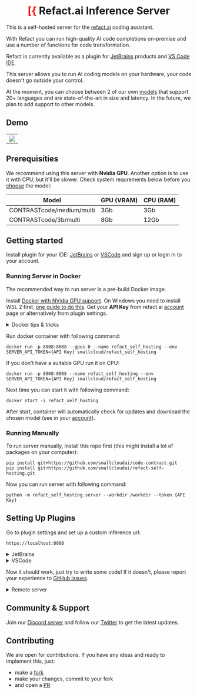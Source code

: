 <div align="center">

# <font color="red">[{</font> Refact.ai Inference Server

</div>

This is a self-hosted server for the [refact.ai](https://www.refact.ai) coding assistant.

With Refact you can run high-quality AI code completions on-premise and use a number of 
functions for code transformation.

Refact is currently available as a plugin for [JetBrains](https://plugins.jetbrains.com/plugin/20647-refact-ai) 
products and [VS Code IDE](https://marketplace.visualstudio.com/items?itemName=smallcloud.codify).

This server allows you to run AI coding models on your hardware, your code doesn't go outside your control.

At the moment, you can choose between 2 of our own [models](https://huggingface.co/smallcloudai) that 
support 20+ languages and are state-of-the-art in size and latency. In the future, we plan to add support to other models.


## Demo

<table align="center">
<tr>
<th><img src="https://plugins.jetbrains.com/files/20647/screenshot_277b57c5-2104-4ca8-9efc-1a63b8cb330f" align="center"/></th>
</tr>
</table>


## Prerequisities
We recommend using this server with **Nvidia GPU**. Another option is to use ıt wıth CPU, but it'll be slower.
Check system requrements below before you [choose](https://refact.smallcloud.ai) the model:

| Model                     | GPU (VRAM) | CPU (RAM) |
| ------------------------- | ---------- | --------- |
| CONTRASTcode/medium/multi |        3Gb |       3Gb |
| CONTRASTcode/3b/multi     |        8Gb |      12Gb |

## Getting started

Install plugin for your IDE:
[JetBrains](https://plugins.jetbrains.com/plugin/20647-refact-ai) or
[VSCode](https://marketplace.visualstudio.com/items?itemName=smallcloud.codify)
and sign up or login in to your account.

### Running Server in Docker
The recommended way to run server is a pre-build Docker image.

Install [Docker with NVidia GPU support](https://docs.nvidia.com/datacenter/cloud-native/container-toolkit/install-guide.html#docker).
On Windows you need to install WSL 2 first, [one guide to do this](https://docs.docker.com/desktop/install/windows-install).
Get your **API Key** from refact.ai [account](https://codify.smallcloud.ai/account) page or alternatively from plugin settings.


<details><summary>Docker tips & tricks</summary>

Add your yourself to docker group to run docker without sudo (works for Linux):
```commandline
sudo usermod -aG docker {your user}
```
List all containers:
```commandline
docker ps -a
```
Create a new container:
```commandline
docker run
```
Start and stop existing containers (stop doesn't remove them):
```commandline
docker start
docker stop
```
Remove a container and all its data:
```commandline
docker rm
```
Model weights are saved inside the container. If you remove the container, it will
download the weights again.

Shows messages from the container:
```commandline
docker logs -f
```
</details>

Run docker container with following command:
```commandline
docker run -p 8008:8008 --gpus 0 --name refact_self_hosting --env SERVER_API_TOKEN={API Key} smallcloud/refact_self_hosting
```
If you don't have a suitable GPU run it on CPU: 
```commandline
docker run -p 8008:8008 --name refact_self_hosting --env SERVER_API_TOKEN={API Key} smallcloud/refact_self_hosting
```
Next time you can start it with following command:
```commandline
docker start -i refact_self_hosting
```
After start, container will automatically check for updates and download the chosen model
(see in your [account](https://codify.smallcloud.ai/account)).


### Running Manually

To run server manually, install this repo first (this might install a lot of packages on your computer):
```commandline
pip install git+https://github.com/smallcloudai/code-contrast.git
pip install git+https://github.com/smallcloudai/refact-self-hosting.git
```
Now you can run server with following command:
```commandline
python -m refact_self_hosting.server --workdir /workdir --token {API Key}
```


## Setting Up Plugins

Go to plugin settings and set up a custom inference url:
```commandline
https://localhost:8008
```
<details><summary>JetBrains</summary>
Settings > Tools > Refact.ai > Advanced > Inference URL
</details>
<details><summary>VSCode</summary>
Extensions > Refact.ai Assistant > Settings > Infurl
</details>


Now it should work, just try to write some code! If it doesn't, please report your experience to
[GitHub issues](https://github.com/smallcloudai/code-contrast/issues).


<details><summary>Remote server</summary>

If you run server on remote host, you should add it to /etc/hosts
(or C:\Windows\System32\drivers\etc\hosts on Windows) on client.
Do not forget to replace {server ip address} to real server ip address.

```commandline
{server ip address}  inference.smallcloud.local
```

and set up this inference url in plugin:

```commandline
https://inference.smallcloud.local:8008
```
</details>


## Community & Support
Join our [Discord server](https://www.smallcloud.ai/discord) and follow our
[Twitter](https://twitter.com/refact_ai) to get the latest updates.



## Contributing

We are open for contributions. If you have any ideas and ready to implement this, just:
- make a [fork](https://github.com/smallcloudai/code-contrast/fork)
- make your changes, commit to your fork
- and open a [PR](https://github.com/smallcloudai/code-contrast/fork)

